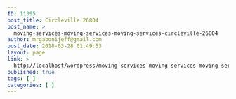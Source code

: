```yaml
---
ID: 11395
post_title: Circleville 26804
post_name: >
  moving-services-moving-services-moving-services-circleville-26804
author: mrgabonijeff@gmail.com
post_date: 2018-03-28 01:49:53
layout: page
link: >
  http://localhost/wordpress/moving-services-moving-services-moving-services-circleville-26804/
published: true
tags: [ ]
categories: [ ]
---
```

